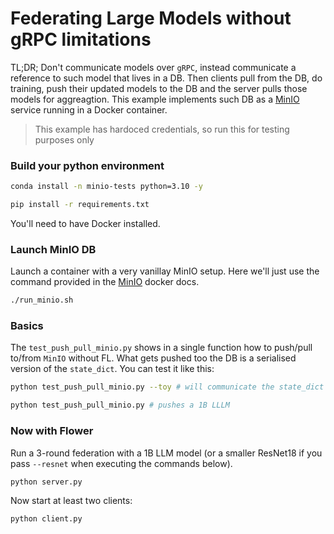

# Federating Large Models without gRPC limitations

TL;DR; Don't communicate models over `gRPC`, instead communicate a reference to such model that lives in a DB. Then clients pull from the DB, do training, push their updated models to the DB and the server pulls those models for aggreagtion. This example implements such DB as a [MinIO](https://min.io/) service running in a Docker container. 

> This example has hardoced credentials, so run this for testing purposes only

### Build your python environment

```bash
conda install -n minio-tests python=3.10 -y

pip install -r requirements.txt
```

You'll need to have Docker installed.


### Launch MinIO DB

Launch a container with a very vanillay MinIO setup. Here we'll just use the command provided in the [MinIO](https://min.io/docs/minio/container/index.html) docker docs.
```bash
./run_minio.sh
```

### Basics

The `test_push_pull_minio.py` shows in a single function how to push/pull to/from `MinIO` without FL. What gets pushed too the DB is a serialised version of the `state_dict`. You can test it like this:

```bash
python test_push_pull_minio.py --toy # will communicate the state_dict of a small nn.Conv2d layer

python test_push_pull_minio.py # pushes a 1B LLLM
```

### Now with Flower

Run a 3-round federation with a 1B LLM model (or a smaller ResNet18 if you pass `--resnet` when executing the commands below).

```bash
python server.py
```

Now start at least two clients:
```bash
python client.py
```